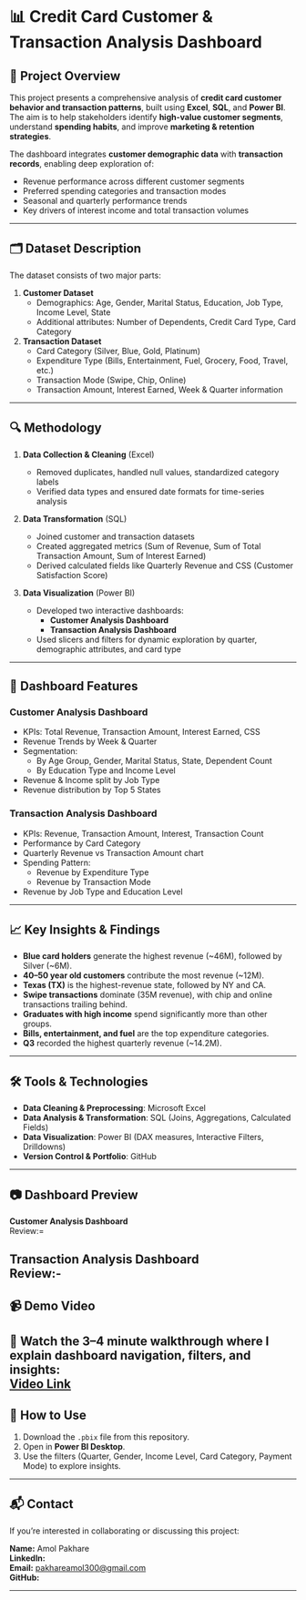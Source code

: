 # 📊 Credit Card Customer & Transaction Analysis Dashboard

## 📌 Project Overview
This project presents a comprehensive analysis of **credit card customer behavior and transaction patterns**, built using **Excel**, **SQL**, and **Power BI**.  
The aim is to help stakeholders identify **high-value customer segments**, understand **spending habits**, and improve **marketing & retention strategies**.

The dashboard integrates **customer demographic data** with **transaction records**, enabling deep exploration of:
- Revenue performance across different customer segments
- Preferred spending categories and transaction modes
- Seasonal and quarterly performance trends
- Key drivers of interest income and total transaction volumes

---

## 🗂 Dataset Description
The dataset consists of two major parts:
1. **Customer Dataset**  
   - Demographics: Age, Gender, Marital Status, Education, Job Type, Income Level, State  
   - Additional attributes: Number of Dependents, Credit Card Type, Card Category
2. **Transaction Dataset**  
   - Card Category (Silver, Blue, Gold, Platinum)  
   - Expenditure Type (Bills, Entertainment, Fuel, Grocery, Food, Travel, etc.)  
   - Transaction Mode (Swipe, Chip, Online)  
   - Transaction Amount, Interest Earned, Week & Quarter information

---

## 🔍 Methodology
1. **Data Collection & Cleaning** (Excel)  
   - Removed duplicates, handled null values, standardized category labels
   - Verified data types and ensured date formats for time-series analysis

2. **Data Transformation** (SQL)  
   - Joined customer and transaction datasets  
   - Created aggregated metrics (Sum of Revenue, Sum of Total Transaction Amount, Sum of Interest Earned)  
   - Derived calculated fields like Quarterly Revenue and CSS (Customer Satisfaction Score)

3. **Data Visualization** (Power BI)  
   - Developed two interactive dashboards:
     - **Customer Analysis Dashboard**
     - **Transaction Analysis Dashboard**
   - Used slicers and filters for dynamic exploration by quarter, demographic attributes, and card type

---

## 🚀 Dashboard Features

### **Customer Analysis Dashboard**
- KPIs: Total Revenue, Transaction Amount, Interest Earned, CSS
- Revenue Trends by Week & Quarter
- Segmentation:
  - By Age Group, Gender, Marital Status, State, Dependent Count
  - By Education Type and Income Level
- Revenue & Income split by Job Type
- Revenue distribution by Top 5 States

### **Transaction Analysis Dashboard**
- KPIs: Revenue, Transaction Amount, Interest, Transaction Count
- Performance by Card Category
- Quarterly Revenue vs Transaction Amount chart
- Spending Pattern:
  - Revenue by Expenditure Type
  - Revenue by Transaction Mode
- Revenue by Job Type and Education Level

---

## 📈 Key Insights & Findings
- **Blue card holders** generate the highest revenue (~46M), followed by Silver (~6M).
- **40–50 year old customers** contribute the most revenue (~12M).
- **Texas (TX)** is the highest-revenue state, followed by NY and CA.
- **Swipe transactions** dominate (35M revenue), with chip and online transactions trailing behind.
- **Graduates with high income** spend significantly more than other groups.
- **Bills, entertainment, and fuel** are the top expenditure categories.
- **Q3** recorded the highest quarterly revenue (~14.2M).

---

## 🛠 Tools & Technologies
- **Data Cleaning & Preprocessing**: Microsoft Excel
- **Data Analysis & Transformation**: SQL (Joins, Aggregations, Calculated Fields)
- **Data Visualization**: Power BI (DAX measures, Interactive Filters, Drilldowns)
- **Version Control & Portfolio**: GitHub

---

## 📷 Dashboard Preview

**Customer Analysis Dashboard**  
Review:=    

**Transaction Analysis Dashboard**  
Review:- 
---

## 📹 Demo Video
🎥 Watch the **3–4 minute walkthrough** where I explain dashboard navigation, filters, and insights:  
[Video Link](    link   ) 
---

## 📌 How to Use
1. Download the `.pbix` file from this repository.
2. Open in **Power BI Desktop**.
3. Use the filters (Quarter, Gender, Income Level, Card Category, Payment Mode) to explore insights.

---

## 📬 Contact
If you’re interested in collaborating or discussing this project:

**Name:** Amol Pakhare  
**LinkedIn:**   
**Email:** pakhareamol300@gmail.com  
**GitHub:** 

---
